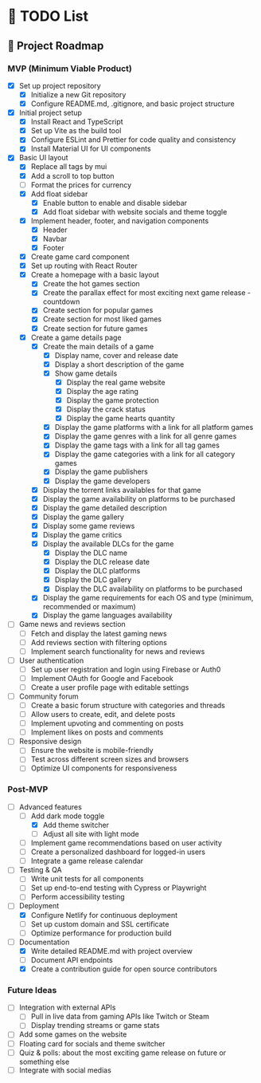 # 📝 TODO List

## 🚀 Project Roadmap

### MVP (Minimum Viable Product)

- [x] Set up project repository
  - [x] Initialize a new Git repository
  - [x] Configure README.md, .gitignore, and basic project structure
- [x] Initial project setup
  - [x] Install React and TypeScript
  - [x] Set up Vite as the build tool
  - [x] Configure ESLint and Prettier for code quality and consistency
  - [x] Install Material UI for UI components
- [x] Basic UI layout
  - [x] Replace all tags by mui
  - [x] Add a scroll to top button
  - [ ] Format the prices for currency
  - [x] Add float sidebar
    - [x] Enable button to enable and disable sidebar
    - [x] Add float sidebar with website socials and theme toggle
  - [x] Implement header, footer, and navigation components
    - [x] Header
    - [x] Navbar
    - [x] Footer
  - [x] Create game card component
  - [x] Set up routing with React Router
  - [x] Create a homepage with a basic layout
    - [x] Create the hot games section
    - [x] Create the parallax effect for most exciting next game release - countdown
    - [x] Create section for popular games
    - [x] Create section for most liked games
    - [x] Create section for future games
  - [x] Create a game details page
    - [x] Create the main details of a game
      - [x] Display name, cover and release date
      - [x] Display a short description of the game
      - [x] Show game details
        - [x] Display the real game website
        - [x] Display the age rating
        - [x] Display the game protection
        - [x] Display the crack status
        - [x] Display the game hearts quantity
      - [x] Display the game platforms with a link for all platform games
      - [x] Display the game genres with a link for all genre games
      - [x] Display the game tags with a link for all tag games
      - [x] Display the game categories with a link for all category games
      - [x] Display the game publishers
      - [x] Display the game developers
    - [x] Display the torrent links availables for that game
    - [x] Display the game availability on platforms to be purchased
    - [x] Display the game detailed description
    - [x] Display the game gallery
    - [x] Display some game reviews
    - [x] Display the game critics
    - [x] Display the available DLCs for the game
      - [x] Display the DLC name
      - [x] Display the DLC release date
      - [x] Display the DLC platforms
      - [x] Display the DLC gallery
      - [x] Display the DLC availability on platforms to be purchased
    - [x] Display the game requirements for each OS and type (minimum, recommended or maximum)
    - [x] Display the game languages availability
- [ ] Game news and reviews section
  - [ ] Fetch and display the latest gaming news
  - [ ] Add reviews section with filtering options
  - [ ] Implement search functionality for news and reviews
- [ ] User authentication
  - [ ] Set up user registration and login using Firebase or Auth0
  - [ ] Implement OAuth for Google and Facebook
  - [ ] Create a user profile page with editable settings
- [ ] Community forum
  - [ ] Create a basic forum structure with categories and threads
  - [ ] Allow users to create, edit, and delete posts
  - [ ] Implement upvoting and commenting on posts
  - [ ] Implement likes on posts and comments
- [ ] Responsive design
  - [ ] Ensure the website is mobile-friendly
  - [ ] Test across different screen sizes and browsers
  - [ ] Optimize UI components for responsiveness

### Post-MVP

- [ ] Advanced features
  - [ ] Add dark mode toggle
    - [x] Add theme switcher
    - [ ] Adjust all site with light mode
  - [ ] Implement game recommendations based on user activity
  - [ ] Create a personalized dashboard for logged-in users
  - [ ] Integrate a game release calendar
- [ ] Testing & QA
  - [ ] Write unit tests for all components
  - [ ] Set up end-to-end testing with Cypress or Playwright
  - [ ] Perform accessibility testing
- [ ] Deployment
  - [x] Configure Netlify for continuous deployment
  - [ ] Set up custom domain and SSL certificate
  - [ ] Optimize performance for production build
- [ ] Documentation
  - [x] Write detailed README.md with project overview
  - [ ] Document API endpoints
  - [x] Create a contribution guide for open source contributors

### Future Ideas

- [ ] Integration with external APIs
  - [ ] Pull in live data from gaming APIs like Twitch or Steam
  - [ ] Display trending streams or game stats
- [ ] Add some games on the website
- [ ] Floating card for socials and theme switcher
- [ ] Quiz & polls: about the most exciting game release on future or something else
- [ ] Integrate with social medias

